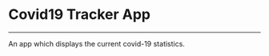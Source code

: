 # Covid19 Tracker App
______________________________________________________
An app which displays the current covid-19 statistics.
